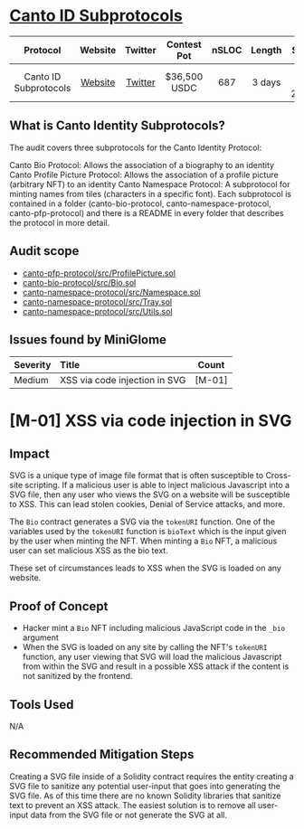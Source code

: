# [Canto ID Subprotocols](https://code4rena.com/contests/2023-03-canto-identity-subprotocols-contest#top)

| Protocol | Website | Twitter | Contest Pot | nSLOC | Length | Start | End |
|:--:|:--:|:--:|:--:|:--:|:--:|:--:|:--:|
| Canto ID Subprotocols | [Website](https://www.cantoidentity.build/) | [Twitter](https://twitter.com/CantoIdentity) | $36,500 USDC | 687 | 3 days | Mar 17, 2023 | Mar 20, 2023 |

## What is Canto Identity Subprotocols?

The audit covers three subprotocols for the Canto Identity Protocol:

Canto Bio Protocol: Allows the association of a biography to an identity
Canto Profile Picture Protocol: Allows the association of a profile picture (arbitrary NFT) to an identity
Canto Namespace Protocol: A subprotocol for minting names from tiles (characters in a specific font).
Each subprotocol is contained in a folder (canto-bio-protocol, canto-namespace-protocol, canto-pfp-protocol) and there is a README in every folder that describes the protocol in more detail.

## Audit scope

- [canto-pfp-protocol/src/ProfilePicture.sol](https://github.com/code-423n4/2023-03-canto-identity/blob/main/canto-pfp-protocol/src/ProfilePicture.sol)
- [canto-bio-protocol/src/Bio.sol](https://github.com/code-423n4/2023-03-canto-identity/blob/main/canto-bio-protocol/src/Bio.sol)
- [canto-namespace-protocol/src/Namespace.sol](https://github.com/code-423n4/2023-03-canto-identity/blob/main/canto-namespace-protocol/src/Namespace.sol) 
- [canto-namespace-protocol/src/Tray.sol](https://github.com/code-423n4/2023-03-canto-identity/blob/main/canto-namespace-protocol/src/Tray.sol) 
- [canto-namespace-protocol/src/Utils.sol](https://github.com/code-423n4/2023-03-canto-identity/blob/main/canto-namespace-protocol/src/Utils.sol)
  
## Issues found by MiniGlome

| Severity | Title | Count |
|:--|:--|:--:|
| Medium | XSS via code injection in SVG | [M-01] |

# [M-01] XSS via code injection in SVG

## Impact
SVG is a unique type of image file format that is often susceptible to Cross-site scripting. If a malicious user is able to inject malicious Javascript into a SVG file, then any user who views the SVG on a website will be susceptible to XSS. This can lead stolen cookies, Denial of Service attacks, and more.

The `Bio` contract generates a SVG via the `tokenURI` function. One of the variables used by the `tokenURI` function is `bioText` which is the input given by the user when minting the NFT. When minting a `Bio` NFT, a malicious user can set malicious XSS as the bio text.

These set of circumstances leads to XSS when the SVG is loaded on any website.

## Proof of Concept
- Hacker mint a `Bio` NFT including malicious JavaScript code in the `_bio` argument
- When the SVG is loaded on any site by calling the NFT's `tokenURI` function, any user viewing that SVG will load the malicious Javascript from within the SVG and result in a possible XSS attack if the content is not sanitized by the frontend.

## Tools Used
N/A

## Recommended Mitigation Steps
Creating a SVG file inside of a Solidity contract requires the entity creating a SVG file to sanitize any potential user-input that goes into generating the SVG file.
As of this time there are no known Solidity libraries that sanitize text to prevent an XSS attack. The easiest solution is to remove all user-input data from the SVG file or not generate the SVG at all.
